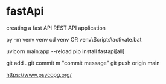 # fastApi
creating a fast API REST API application

py -m venv venv
cd venv
OR 
venv\Scripts\activate.bat

uvicorn main:app --reload
pip install fastapi[all]

git add .
git commit m "commit message"
git push origin main

https://www.psycopg.org/

<!-- 
Updating all installed packages on ubuntu machine 
sudo apt update && sudo apt upgrade -y  
-->

<!-- 
installing Python 3.10, pip and venv on ubuntu

sudo apt install software-properties-common -y
sudo add-apt-repository ppa:deadsnakes/ppa
sudo apt install Python3.10
python3.10 --version 3.10.6
suod install python3.pip
sudo pip3 install virtualenv
sudo apt install postgresql postgresql-contrib -y
 -->
<!-- 
configure postgress user password for postgres user on ubuntu

sudo -u postgres psql
\password postgres
 -->
